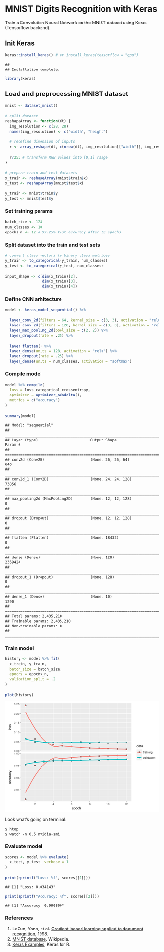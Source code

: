 MNIST Digits Recognition with Keras
================

Train a Convolution Neural Network on the MNIST dataset using Keras
(Tensorflow backend).

## Init Keras

``` r
keras::install_keras() # or install_keras(tensorflow = "gpu")
```

    ## 
    ## Installation complete.

``` r
library(keras)
```

## Load and preprocessing MNIST dataset

``` r
mnist <- dataset_mnist()

# split dataset
reshapeArray <- function(dt) {
  img_resolution <- c(28, 28)
  names(img_resolution) <- c("width", "height")
  
  # redefine dimension of inputs
  r <- array_reshape(dt, c(nrow(dt), img_resolution[["width"]], img_resolution[["height"]], 1))
  
  r/255 # transform RGB values into [0,1] range
}

# prepare train and test datasets
x_train <- reshapeArray(mnist$train$x)
x_test <- reshapeArray(mnist$test$x)

y_train <- mnist$train$y
y_test <- mnist$test$y
```

### Set training params

``` r
batch_size <- 128
num_classes <- 10
epochs_n <- 12 # 99.25% test accuracy after 12 epochs
```

### Split dataset into the train and test sets

``` r
# convert class vectors to binary class matrices
y_train <- to_categorical(y_train, num_classes)
y_test <- to_categorical(y_test, num_classes)

input_shape <- c(dim(x_train)[2], 
                 dim(x_train)[3],
                 dim(x_train)[4])
```

### Define CNN arhitecture

``` r
model <- keras_model_sequential() %>%
  
  layer_conv_2d(filters = 64, kernel_size = c(3, 3), activation = "relu", input_shape = input_shape) %>% 
  layer_conv_2d(filters = 128, kernel_size = c(3, 3), activation = "relu") %>% 
  layer_max_pooling_2d(pool_size = c(2, 2)) %>% 
  layer_dropout(rate = .25) %>% 
  
  layer_flatten() %>% 
  layer_dense(units = 128, activation = "relu") %>% 
  layer_dropout(rate = .25) %>% 
  layer_dense(units = num_classes, activation = "softmax")
```

### Compile model

``` r
model %>% compile(
  loss = loss_categorical_crossentropy,
  optimizer = optimizer_adadelta(),
  metrics = c("accuracy")
)

summary(model)
```

    ## Model: "sequential"
    ## ________________________________________________________________________________
    ## Layer (type)                        Output Shape                    Param #     
    ## ================================================================================
    ## conv2d (Conv2D)                     (None, 26, 26, 64)              640         
    ## ________________________________________________________________________________
    ## conv2d_1 (Conv2D)                   (None, 24, 24, 128)             73856       
    ## ________________________________________________________________________________
    ## max_pooling2d (MaxPooling2D)        (None, 12, 12, 128)             0           
    ## ________________________________________________________________________________
    ## dropout (Dropout)                   (None, 12, 12, 128)             0           
    ## ________________________________________________________________________________
    ## flatten (Flatten)                   (None, 18432)                   0           
    ## ________________________________________________________________________________
    ## dense (Dense)                       (None, 128)                     2359424     
    ## ________________________________________________________________________________
    ## dropout_1 (Dropout)                 (None, 128)                     0           
    ## ________________________________________________________________________________
    ## dense_1 (Dense)                     (None, 10)                      1290        
    ## ================================================================================
    ## Total params: 2,435,210
    ## Trainable params: 2,435,210
    ## Non-trainable params: 0
    ## ________________________________________________________________________________

### Train model

``` r
history <- model %>% fit(
  x_train, y_train,
  batch_size = batch_size,
  epochs = epochs_n,
  validation_split = .2
)

plot(history)
```

![](mnist-cnn_files/figure-gfm/unnamed-chunk-6-1.png)<!-- -->

Look what’s going on terminal:

    $ htop
    $ watch -n 0.5 nvidia-smi

### Evaluate model

``` r
scores <- model %>% evaluate(
  x_test, y_test, verbose = 1
)

print(sprintf("Loss: %f", scores[[1]]))
```

    ## [1] "Loss: 0.034143"

``` r
print(sprintf("Accuracy: %f", scores[[2]]))
```

    ## [1] "Accuracy: 0.990800"

### References

1.  LeCun, Yann, et al. [Gradient-based learning applied to document
    recognition](http://yann.lecun.com/exdb/publis/pdf/lecun-98.pdf),
    1998.
2.  [MNIST database](https://en.wikipedia.org/wiki/MNIST_database).
    Wikipedia.
3.  [Keras
    Examples](https://tensorflow.rstudio.com/guide/keras/examples/),
    Keras for R.
